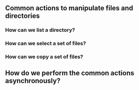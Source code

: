 ## Common actions to manipulate files and directories

### How can we list a directory?
### How can we select a set of files?
### How can we copy a set of files?

## How do we perform the common actions asynchronously?
